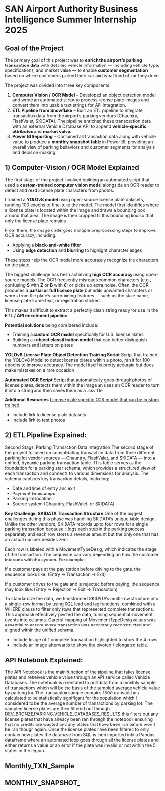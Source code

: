 # SAN Airport Authority Business Intelligence Summer Internship 2025

## Goal of the Project  

The primary goal of this project was to **enrich the airport’s parking transaction data** with detailed vehicle information — including vehicle type, specifications, and market value — to enable **customer segmentation** based on where customers parked their car and what kind of car they drive.  

The project was divided into three key components:  

1. **Computer Vision / OCR Model** – Developed an object detection model and wrote an automated script to process license plate images and convert them into usable text strings for API integration.  
2. **ETL Pipeline from Snowflake** – Built an ETL pipeline to integrate transaction data from the airport’s parking vendors (Chauntry, FlashValet, SKIDATA). The pipeline enriched these transcaction data with an external Vehicle Database API to append **vehicle-specific attributes** and **market value**.  
3. **Power BI Reporting** – Combined all transaction data along with vehicle value to produce a **monthly snapshot table** in Power BI, providing an overall view of parking behaviors and customer segments for analysis and decision-making.  





## 1) Computer-Vision / OCR Model Explained

The first stage of the project involved building an automated script that used a **custom-trained computer vision model** alongside an OCR reader to detect and read license plate characters from photos.  

I trained a **YOLOv8 model** using open-source license plate datasets, running 100 epochs to fine-tune the model. The model first identifies where a license plate is located within the image and draws a bounding box around that area. The image is then cropped to this bounding box so that only the license plate remains.  

From there, the image undergoes multiple preprocessing steps to improve OCR accuracy, including:  
- Applying a **black-and-white filter**  
- Using **edge detection** and **blurring** to highlight character edges  

These steps help the OCR model more accurately recognize the characters on the plate.  

The biggest challenge has been achieving **high OCR accuracy** using open-source models. The OCR frequently misreads common characters (e.g., confusing **S** with **Z** or **B** with **8**) or picks up extra noise. Often, the OCR produces a **partial or full license plate** but adds unwanted characters or words from the plate’s surrounding features — such as the state name, license plate frame text, or registration stickers.  

This makes it difficult to extract a perfectly clean string ready for use in the **ETL / API enrichment pipeline**.  

**Potential solutions** being considered include:  
- Training a **custom OCR model** specifically for U.S. license plates  
- Building an **object classification model** that can better distinguish numbers and letters on plates  

**YOLOv8 License Plate Object Detection Training Script**
Script that trained the YOLOv8 Model to detect license plates within a photo, ran it for 100 epochs to improve accuracy. The model itself is pretty accurate but does make mistakes on a rare occasion

**Automated OCR Script**
Script that automatically goes through photos of license plates, detects them within the image an uses an OCR reader to turn it into a string and then saves them as a .csv file 

**Additonal Resources**
[License plate specific OCR model that can be custom trained](https://github.com/ankandrew/fast-plate-ocr)
- Include link to license plate datasets
- Include link to test photos




## 2) ETL Pipeline Explained:
Second Stage: Parking Transaction Data Integration
The second stage of the project focused on consolidating transaction data from three different parking lot vendor sources — Chauntry, FlashValet, and SKIDATA — into a unified, dynamic parking transaction table. This table serves as the foundation for a parking star schema, which provides a structured view of each transaction and connects to various dimensions for analysis.
The schema captures key transaction details, including:
- Date and time of entry and exit
- Payment timestamps
- Parking lot location
- Source system (Chauntry, FlashValet, or SKIDATA)

**Key Challenge: SKIDATA Transaction Structure**
One of the biggest challenges during this phase was handling SKIDATA’s unique table design. Unlike the other vendors, SKIDATA records up to four rows for a single parking transaction because it logs each step in the parking process separately and each row stores a revenue amount but the only one that has an actual number besides zero.

Each row is labeled with a MovementTypeDesig, which indicates the stage of the transaction. The sequence can vary depending on how the customer interacts with the system. For example:

If a customer pays at the pay station before driving to the gate, the sequence looks like:
(Entry → Transaction → Exit)

If a customer drives to the gate and is rejected before paying, the sequence may look like:
(Entry → Rejection → Exit → Transaction)

To standardize the data, we transformed SKIDATA’s multi-row structure into a single-row format by using SQL lead and lag functions, combined with a WHERE clause to filter only rows that represented complete transactions. This approach effectively pivoted the data, turning sequential movement events into columns. Careful mapping of MovementTypeDesig values was essential to ensure every transaction was accurately reconstructed and aligned within the unified schema.



- Include Image of 1 complete transaction highlighted to show the 4 rows
- Include an image afterwards to show the pivoted / elongated table.

## API Notebook Explained:
The API Notebook is the main function of the pipeline that takes license plates and retreives vehicle value through an API service called Vehicle Databases. The notebook is orientated to pull data from a monthly sample of transactions which will be the basis of the sampled average vehicle value by parking lot. The transaction sample contains 1300 transactions calculated to be statistically signifigant for the population which I considered to be the average number of transactions by parking lot. The sampled license plates are then filtered out through DEV_BRONZE.PARKING.VEHICLE_DATABASES_RESULTS this filters out any license plates that have already been ran through the notebook ensuring that no credits are wasted and any plates that have been ran before won't be ran though again. Once the license plates have been filtered to only contain new plates the database from SQL is then imported into a Pandas dataframe where an automated loop goes through all the license plates and either returns a value or an error if the plate was invalid or not within the 5 states in the region. 






## Monthly_TXN_Sample

## MONTHLY_SNAPSHOT_
